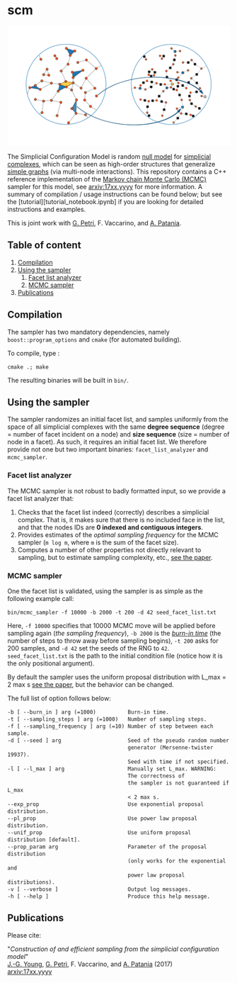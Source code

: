 # scm

![](scm.png)

The Simplicial Configuration Model is random [null model](https://en.wikipedia.org/wiki/Null_model) for [simplicial complexes](https://en.wikipedia.org/wiki/Simplicial_complex), which can be seen as high-order structures that generalize [simple graphs](http://mathworld.wolfram.com/SimpleGraph.html) (via  multi-node interactions).
This repository contains a C++ reference implementation of the [Markov chain Monte Carlo (MCMC)](https://en.wikipedia.org/wiki/Markov_chain_Monte_Carlo) sampler for this model, see [arxiv:17xx.yyyy](https://arxiv.org/abs/17xx.yyyy) for more information.
A summary of compilation / usage instructions can be found below; but see the [tutorial][tutorial_notebook.ipynb] if you are looking for detailed instructions and examples.


This is joint work with [G. Petri](https://github.com/lordgrilo), F. Vaccarino, and [A. Patania](https://github.com/alpatania).

## Table of content

1. [Compilation](#compilation)
2. [Using the sampler](#using-the-sampler)
    1. [Facet list analyzer](#facet-list-analyzer)
    2. [MCMC sampler](#mcmc-sampler)
3. [Publications](#publications)


## Compilation

The sampler has two mandatory dependencies, namely `boost::program_options` and `cmake` (for automated building).

To compile, type :

    cmake .; make

The resulting binaries will be built in `bin/`. 

## Using the sampler

The sampler randomizes an initial facet list, and samples uniformly from the space of all simplicial complexes with the same **degree sequence** (degree = number of facet incident on a node) and **size sequence** (size = number of node in a facet).
As such, it requires an initial facet list.
We therefore provide not one but two important binaries: `facet_list_analyzer` and `mcmc_sampler`.

### Facet list analyzer

The MCMC sampler is not robust to badly formatted input, so we provide a facet list analyzer that:

1. Checks that the facet list indeed (correctly) describes a simplicial complex. That is, it makes sure that there is no included face in the list, and that the nodes IDs are **0 indexed and contiguous integers**.
2. Provides estimates of the *optimal sampling frequency* for the MCMC sampler (`m log m`, where `m` is the sum of the facet size).
3. Computes a number of other properties not directly relevant to sampling, but to estimate sampling complexity, etc., [see the paper](https://arxiv.org/abs/17xx).


### MCMC sampler

One the facet list is validated, using the sampler is as simple as the following example call:

    bin/mcmc_sampler -f 10000 -b 2000 -t 200 -d 42 seed_facet_list.txt

Here, `-f 10000` specifies that 10000 MCMC move will be applied before sampling again (*the sampling frequency*), `-b 2000` is the [*burn-in time*](https://en.wikipedia.org/wiki/Gibbs_sampling#Implementation) (the number of steps to throw away before sampling begins), `-t 200` asks for 200 samples, and `-d 42` set the seeds of the RNG to `42`.
`seed_facet_list.txt` is the path to the initial condition file (notice how it is the only positional argument).

By default the sampler uses the uniform proposal distribution with L_max = 2 max s  [see the paper](https://arxiv.org/abs/17xx), but the behavior can be changed.

The full list of option follows below:

    -b [ --burn_in ] arg (=1000)          Burn-in time.
    -t [ --sampling_steps ] arg (=1000)   Number of sampling steps.
    -f [ --sampling_frequency ] arg (=10) Number of step between each sample.
    -d [ --seed ] arg                     Seed of the pseudo random number 
                                          generator (Mersenne-twister 19937). 
                                          Seed with time if not specified.
    -l [ --l_max ] arg                    Manually set L_max. WARNING:
                                          The correctness of 
                                          the sampler is not guaranteed if L_max 
                                          < 2 max s.
    --exp_prop                            Use exponential proposal distribution.
    --pl_prop                             Use power law proposal distribution.
    --unif_prop                           Use uniform proposal distribution [default].
    --prop_param arg                      Parameter of the proposal distribution 
                                          (only works for the exponential and 
                                          power law proposal distributions).
    -v [ --verbose ]                      Output log messages.
    -h [ --help ]                         Produce this help message.



## Publications

Please cite:

"*Construction of and efficient sampling from the simplicial configuration model*"<br/>
[J.-G. Young](http://jgyoung.ca), [G. Petri](https://github.com/lordgrilo), F. Vaccarino, and [A. Patania](https://github.com/alpatania) (2017)<br/>
[arxiv:17xx.yyyy](https://arxiv.org/abs/17xx.yyyy)
